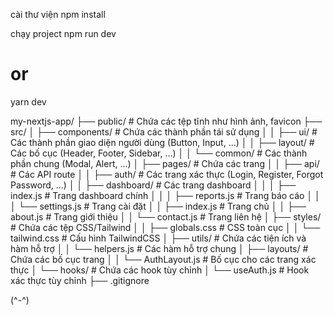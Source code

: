 cài thư viện
npm install

chạy project
npm run dev
# or
yarn dev


my-nextjs-app/
├── public/                    # Chứa các tệp tĩnh như hình ảnh, favicon
├── src/
│   ├── components/            # Chứa các thành phần tái sử dụng
│   │   ├── ui/                # Các thành phần giao diện người dùng (Button, Input, ...)
│   │   ├── layout/            # Các bố cục (Header, Footer, Sidebar, ...)
│   │   └── common/            # Các thành phần chung (Modal, Alert, ...)
│   ├── pages/                 # Chứa các trang
│   │   ├── api/               # Các API route
│   │   ├── auth/              # Các trang xác thực (Login, Register, Forgot Password, ...)
│   │   ├── dashboard/         # Các trang dashboard
│   │   │   ├── index.js       # Trang dashboard chính
│   │   │   ├── reports.js     # Trang báo cáo
│   │   │   └── settings.js    # Trang cài đặt
│   │   ├── index.js           # Trang chủ
│   │   ├── about.js           # Trang giới thiệu
│   │   └── contact.js         # Trang liên hệ
│   ├── styles/                # Chứa các tệp CSS/Tailwind
│   │   ├── globals.css        # CSS toàn cục
│   │   └── tailwind.css       # Cấu hình TailwindCSS
│   ├── utils/                 # Chứa các tiện ích và hàm hỗ trợ
│   │   └── helpers.js         # Các hàm hỗ trợ chung
│   ├── layouts/               # Chứa các bố cục trang
│   │   └── AuthLayout.js      # Bố cục cho các trang xác thực
│   └── hooks/                 # Chứa các hook tùy chỉnh
│       └── useAuth.js         # Hook xác thực tùy chỉnh
├── .gitignore


(^-^)

